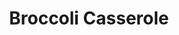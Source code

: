 ---
title: Broccoli Casserole
description:
tags: family dinner draft
source: Mrs (B??)
yield: 
ingredients: 
- 2 Tbs butter
- 1 onion, chopped
- 1 envelope onion soup mix
- 1 box broccoli spears (?)
- 1/2 cup (???) milk
- 1 cup cream cheese cut in cubes
- 1 can cream of chicken soup
- 3 cups cooked rice
instructions: 
- Melt butter in skillet and add onion
- Let simmer 5-10 min
- Add onion mix, broccoli, milk, cream cheese, cream of chicken soup
- Put rice in greased 9x9 casserole dish
- Pour broccoli mixture on top
- Bake at 325F for 45 mins covered
- Remove lid and back 15 mins longer
---